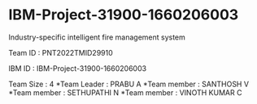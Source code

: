 # IBM-Project-31900-1660206003

Industry-specific intelligent fire management system
 
 </p>
 Team ID : PNT2022TMID29910
 </p>
 IBM ID : IBM-Project-31900-1660206003</p>
 Team Size : 4
  *Team Leader : PRABU A
  *Team member : SANTHOSH V
  *Team member : SETHUPATHI N
  *Team member : VINOTH KUMAR C
